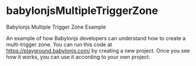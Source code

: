 # babylonjsMultipleTriggerZone
Babylonjs Multiple Trigger Zone Example


An example of how Babylonjs developers can understand how to create a multi-trigger zone. You can run this code at https://playground.babylonjs.com/ by creating a new project. Once you see how it works, you can use it according to your own project.
